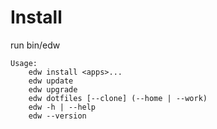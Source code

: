 # Install


run bin/edw

    Usage:
        edw install <apps>...
        edw update
        edw upgrade
        edw dotfiles [--clone] (--home | --work)
        edw -h | --help
        edw --version

